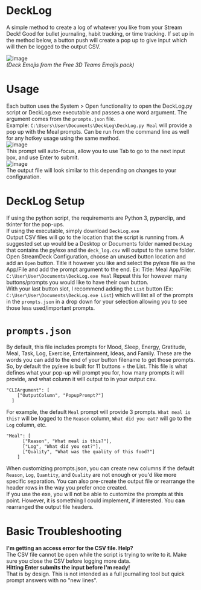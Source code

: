 # DeckLog
A simple method to create a log of whatever you like from your Stream Deck! Good for bullet journaling, habit tracking, or time tracking. If set up in the method below, a button push will create a pop up to give input which will then be logged to the output CSV.

![image](https://github.com/user-attachments/assets/acbe123f-5304-479d-bffc-5e9ebd2e3cc1)  
*(Deck Emojis from the Free 3D Teams Emojis pack)*

# Usage
Each button uses the System > Open functionality to open the DeckLog.py script or DeckLog.exe executable and passes a one word argument. The argument comes from the `prompts.json` file.  
Example: `C:\Users\User\Documents\DeckLog\DeckLog.py Meal` will provide a pop up with the Meal prompts. Can be run from the command line as well for any hotkey usage using the same method.  
![image](https://github.com/user-attachments/assets/77fdae39-02d2-4704-abfe-226ad9a3cd9e)  
This prompt will auto-focus, allow you to use Tab to go to the next input box, and use Enter to submit.  
![image](https://github.com/user-attachments/assets/e9cf845c-6855-4d99-841b-fbcae0b27fc7)  
The output file will look similar to this depending on changes to your configuration.  

# DeckLog Setup
If using the python script, the requirements are Python 3, pyperclip, and tkinter for the pop-ups.  
If using the executable, simply download `DeckLog.exe`  
Output CSV files will go to the location that the script is running from. A suggested set up would be a Desktop or Documents folder named `DeckLog` that contains the py/exe and the `deck_log.csv` will output to the same folder.  
Open StreamDeck Configuration, choose an unused button location and add an `Open` button. Title it however you like and select the py/exe file as the App/File and add the prompt argument to the end. Ex: Title: Meal App/File: `C:\User\User\Documents\DeckLog.exe Meal` Repeat this for however many buttons/prompts you would like to have their own button.   
With your last button slot, I recommend adding the `List` button (Ex: `C:\User\User\Documents\DeckLog.exe List`) which will list all of the prompts in the `prompts.json` in a drop down for your selection allowing you to see those less used/important prompts.  

# `prompts.json`
By default, this file includes prompts for Mood, Sleep, Energy, Gratitude, Meal, Task, Log, Exercise, Entertainment, Ideas, and Family. These are the words you can add to the end of your button filename to get those prompts. So, by default the py/exe is built for 11 buttons + the List. 
This file is what defines what your pop-up will prompt you for, how many prompts it will provide, and what column it will output to in your output csv.  
```
"CLIArgument": [
    ["OutputColumn", "PopupPrompt?"]
  ]
```
For example, the default `Meal` prompt will provide 3 prompts. `What meal is this?` will be logged to the `Reason` column, `What did you eat?` will go to the `Log` column, etc.   
```
"Meal": [
      ["Reason", "What meal is this?"],
      ["Log", "What did you eat?"],
      ["Quality", "What was the quality of this food?"]
    ]
```
When customizing prompts.json, you can create new columns if the default `Reason`, `Log`, `Quantity`, and `Quality` are not enough or you'd like more specific separation. You can also pre-create the output file or rearrange the header rows in the way you prefer once created.  
If you use the exe, you will not be able to customize the prompts at this point. However, it is something I could implement, if interested. You **can** rearranged the output file headers.  

# Basic Troubleshooting
**I'm getting an access error for the CSV file. Help?**  
The CSV file cannot be open while the script is trying to write to it. Make sure you close the CSV before logging more data.  
**Hitting Enter submits the input before I'm ready!**  
That is by design. This is not intended as a full journalling tool but quick prompt answers with no "new lines".  
